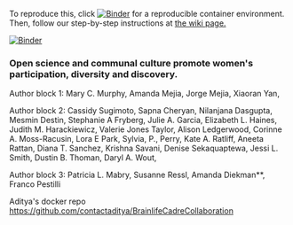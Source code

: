 To reproduce this, click [![Binder](https://mybinder.org/badge_logo.svg)](https://mybinder.org/v2/gh/iuni-cadre/ReproducibilityDemo.git/840d9bf73dcd4f0020ad1e1ffd10ca1e510418e4?urlpath=lab) for a reproducible container environment. Then, follow our step-by-step instructions at [the wiki page.](https://github.com/iuni-cadre/ReproducibilityDemo/wiki/A-demo-of-reproducibility)

[![Binder](https://mybinder.org/badge_logo.svg)](https://mybinder.org/v2/gh/iuni-cadre/ReproducibilityDemo.git/d4e0c4e738e054ea24a5ce21fab12dffe1acef70?urlpath=lab/tree/code-data/ReproducibilityDemo.wiki/A-demo-of-reproducibility.md)
### Open science and communal culture promote women's participation, diversity and discovery.

Author block 1:
Mary C. Murphy, Amanda Mejia, Jorge Mejia, Xiaoran Yan, 

Author block 2:
Cassidy Sugimoto, Sapna Cheryan, Nilanjana Dasgupta, Mesmin Destin, Stephanie A Fryberg, Julie A. Garcia, Elizabeth L. Haines, Judith M. Harackiewicz, Valerie Jones Taylor, Alison Ledgerwood, Corinne A. Moss-Racusin, Lora E Park, Sylvia, P., Perry, Kate A. Ratliff, Aneeta Rattan, Diana T. Sanchez, Krishna Savani, Denise Sekaquaptewa, Jessi L. Smith, Dustin B. Thoman, Daryl A. Wout,

Author block 3:
Patricia L. Mabry, Susanne Ressl, Amanda Diekman**, Franco Pestilli

Aditya's docker repo
https://github.com/contactaditya/BrainlifeCadreCollaboration
